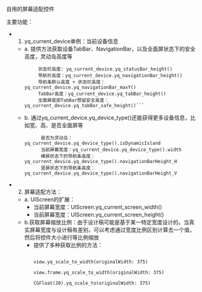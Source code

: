 自用的屏幕适配控件

主要功能：
  - 1. yq_current_device单例：当前设备信息
    - a. 提供方法获取设备TabBar、NavigationBar，以及全面屏状态下的安全高度，灵动岛高度等
         ```
              状态栏高度: yq_current_device.yq_statusBar_height()
              导航栏高度：yq_current_device.yq_navigationBar_height()
              导航条默认高度 + 状态栏高度：yq_current_device.yq_navigationBar_maxY()
              TabBar高度：yq_current_device.yq_tabBar_height()
              全面屏底部TabBar预留安全高度：yq_current_device.yq_tabBar_safe_height()```
         
     - b. 通过yq_current_device.yq_device_type()还能获得更多设备信息，比如宽、高、是否全面屏等
       ```
             是否为灵动岛：yq_current_device.yq_device_type().isDynamicIsland
             当前屏幕宽度：yq_current_device.yq_device_type().width
             横屏状态下的导航条高度：yq_current_device.yq_device_type().navigationBarHeight_H
             竖屏状态下的导航条高度：yq_current_device.yq_device_type().navigationBarHeight_V
        ```

- 2. 屏幕适配方法：
  - a. UIScreen的扩展：
       - 当前屏幕宽度：UIScreen.yq_current_screen_width()
       - 当前屏幕宽度：UIScreen.yq_current_screen_height()
   - b.获取屏幕缩放比例：由于设计稿可能是基于某一特定宽度设计的，当真实屏幕宽度与设计稿有差别，可以考虑通过宽度比例区别计算去一个值，然后将控件大小进行等比例缩放
     - 提供了多种获取比例的方法：
         ```
                                 view.yq_scale_to_width(originalWidth: 375)
                                 view.frame.yq_scale_to_width(originalWidth: 375)
                                 CGFloat(20).yq_scale_to(originalWidth: 375)
         ```
     
